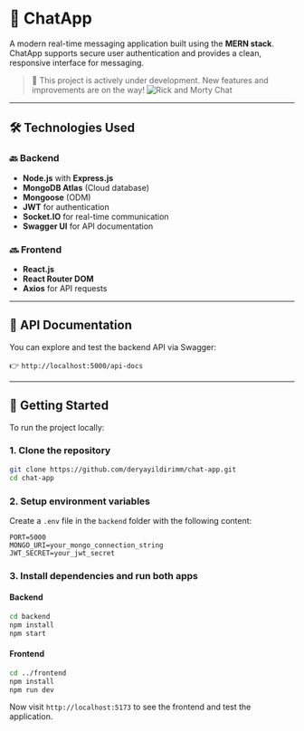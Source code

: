 # 💬 ChatApp

A modern real-time messaging application built using the **MERN stack**.  
ChatApp supports secure user authentication and provides a clean, responsive interface for messaging.

> 🚧 This project is actively under development. New features and improvements are on the way!
![Rick and Morty Chat](https://media1.giphy.com/media/v1.Y2lkPTc5MGI3NjExb2x0N2pudzQ4c3BidDdnZG9mcXVtcDBweXVtZ3VobmNveDU1bDU5eiZlcD12MV9pbnRlcm5hbF9naWZfYnlfaWQmY3Q9Zw/FPnjfwDsasfp9pz0d0/giphy.gif)

---

## 🛠️ Technologies Used

### 🔙 Backend

- **Node.js** with **Express.js**
- **MongoDB Atlas** (Cloud database)
- **Mongoose** (ODM)
- **JWT** for authentication
- **Socket.IO** for real-time communication
- **Swagger UI** for API documentation

### 🔜 Frontend

- **React.js**
- **React Router DOM**
- **Axios** for API requests

---

## 📘 API Documentation

You can explore and test the backend API via Swagger:

👉 `http://localhost:5000/api-docs`

---


## 🚀 Getting Started

To run the project locally:

### 1. Clone the repository

```bash
git clone https://github.com/deryayildirimm/chat-app.git
cd chat-app
```

### 2. Setup environment variables

Create a `.env` file in the `backend` folder with the following content:

```env
PORT=5000
MONGO_URI=your_mongo_connection_string
JWT_SECRET=your_jwt_secret
```

### 3. Install dependencies and run both apps

#### Backend

```bash
cd backend
npm install
npm start
```

#### Frontend

```bash
cd ../frontend
npm install
npm run dev
```

Now visit `http://localhost:5173` to see the frontend and test the application.
